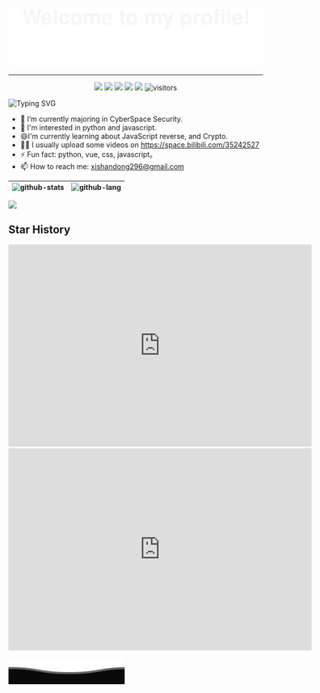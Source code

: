 ![](assets/Bottom_up.svg)

***

<p align="center">
    <a href="https://github.com/xishandong/xishandong"><img src="https://img.shields.io/badge/status-updating-brightgreen.svg"></a>
    <a href="https://github.com/python/cpython"><img src="https://img.shields.io/badge/Python-3.10-FF1493.svg"></a>
    <a href="https://github.com/xishandong/xishandong/graphs/contributors"><img src="https://img.shields.io/github/contributors/xishandong/xishandong?color=blue"></a>
    <a href="https://github.com/xishandong/xishandong/stargazers"><img src="https://img.shields.io/github/stars/xishandong/xishandong.svg?logo=github"></a>
    <a href="https://github.com/xishandong/xishandong/network/members"><img src="https://img.shields.io/github/forks/xishandong/xishandong.svg?color=blue&logo=github"></a>
    <img src="https://visitor-badge.laobi.icu/badge?page_id=xishandong.xishandong" alt="visitors"/> 
</p>

![Typing SVG](https://readme-typing-svg.herokuapp.com?color=%2336BCF7&center=true&vCenter=true&width=600&lines=Hi+there+👋,+I+am+xishan+dong;+Welcome+to+My+Profile!;Over+4+years+of+programming+experience;Always+learning+new+things+)

- 🔭 I’m currently majoring in CyberSpace Security.
- 🌱 I'm interested in python and javascript.
- 😄I'm currently learning about JavaScript reverse, and Crypto.
- 🧑‍💻 I usually upload some videos on https://space.bilibili.com/35242527
- ⚡ Fun fact: python, vue, css, javascript。
- 📫 How to reach me: xishandong296@gmail.com

|![github-stats][github-stats:img]|![github-lang][github-lang:img]|
|---------------------------------|------------------------------------------|

[github-stats:img]: https://github-readme-stats.vercel.app/api?username=xishandong&show_icons=true&include_all_commits=true&theme=onelight&custom_title=xishandong~
[github-lang:img]: https://github-readme-stats.vercel.app/api/top-langs/?username=xishandong&layout=compact&theme=onelight&hide=CMake,Makefile

<img src="https://github-readme-streak-stats.herokuapp.com/?user=xishandong" style='display: table-cell;vertical-align: middle;text-align: center;'></img>

## Star History

<iframe style="width:100%;height:auto;min-width:600px;min-height:400px;" src="https://star-history.com/embed?secret=#xishandong/xishandong&Date" frameBorder="0"></iframe>
<iframe style="width:100%;height:auto;min-width:600px;min-height:400px;" src="https://star-history.com/embed?secret=#xishandong/crawlProject&Date" frameBorder="0"></iframe>

![](assets/Bottom_down.svg)
